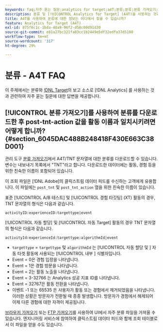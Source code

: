 ```yaml
---
keywords: faq;자주 묻는 질문;analytics for target;a4T;분류;분류;분류 가져오기;post-tnt-action;이벤트 코드
description: 분류 및 [!UICONTROL Analytics for Target] (A4T)을 사용하는 것과 관련된 질문에 대한 답변을 찾으십시오.
title: A4T를 사용하여 분류에 대한 정보는 어디에서 찾을 수 있습니까?
feature: Analytics for Target (A4T)
exl-id: 875f6c1c-1bda-40a9-96f2-d58c00d91d20
source-git-commit: e81a27bc321fa83cc1b2449e5df32edfa37d5198
workflow-type: tm+mt
source-wordcount: '317'
ht-degree: 29%

---
```


# 분류 - A4T FAQ

이 주제에서는 분류와 [!DNL Target](A4T)의 보고 소스로 [!DNL Analytics] 를 사용하는 것과 관련하여 자주 묻는 질문에 대한 답변을 제공합니다.

## [!UICONTROL 분류 가져오기]를 사용하여 분류를 다운로드한 후 post-tnt-action 값을 활동 이름과 일치시키려면 어떻게 합니까? {#section_6045DAC488B248418F430E663C38D001}

관리 도구 [분류 가져오기](https://experienceleague.adobe.com/docs/analytics/components/classifications/classifications-importer/c-working-with-saint.html)에서 A4T/TNT 문자열에 대한 분류를 다운로드할 수 있습니다. 변수는 내보내기 목록에서 &quot;TNT&quot;라고 합니다. 다운로드한 데이터에는 활동, 경험 등을 위한 친숙한 이름이 포함되어 있습니다.

이 조회 파일은 [!DNL Adobe]의 클릭스트림 데이터 피드를 수신하는 고객에게 유용합니다. 이 파일에는 `post_tnt` 및 `post_tnt_action` 열을 위한 친숙한 이름이 있습니다.

표준 [!UICONTROL A/B 테스트] 및 [!UICONTROL 경험 타깃팅] (XT) 활동의 경우, TNT 문자열의 형식은 다음과 같습니다.

```
activityID:experienceID:targettype|event
```

[!UICONTROL 자동 할당] 및 [!UICONTROL 자동 Target] 활동의 경우 TNT 문자열의 형식은 다음과 같습니다.

```
activityId:experienceId:targettype:algorithmId|event
```

* `targettype` =  `targettype` 및 `algorithmId` 는  [!UICONTROL 자동 할당 및 ] 자동 타겟 활동에 사용되는  [!UICONTROL 내부 ] 식별자입니다.
* Event = 0은 경험 입장을 나타냅니다.
* Event = 1은 경험 방문을 나타냅니다.
* Event = 2는 활동 노출을 나타냅니다.
* Event = 3-32766 는 Analytics 성공 지표 ID를 나타냅니다.
* Event = 32767은 활동 전환을 나타냅니다.
* 이벤트 -1 또는 65535 은 사용자가 활동 또는 경험에서 제거되었음을 나타냅니다. 이러한 상황은 방문자가 전환될 때 종종 발생합니다. 방문자가 경험에서 해제되어 이제 다른 경험에 대한 자격이 제공됩니다.

[브라우저 가져오기](https://experienceleague.adobe.com/docs/analytics/components/classifications/classifications-importer/browser-import.html?lang=en) 또는 [FTP 가져오기](https://experienceleague.adobe.com/docs/analytics/components/classifications/classifications-importer/import-file.html?lang=en)를 사용하여 UI에서 자주 분류 파일을 가져올 수 있습니다. 엔지니어링 서비스에 참여하여 클릭스트림 데이터 피드와 함께 조회 테이블로서 이 파일을 얻을 수도 있습니다.
